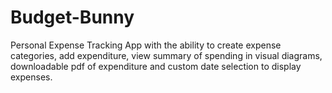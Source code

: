 # Budget-Bunny
Personal Expense Tracking App with the ability to create expense categories, add expenditure, view summary of spending in visual diagrams, downloadable pdf of expenditure and custom date selection to display expenses.  
